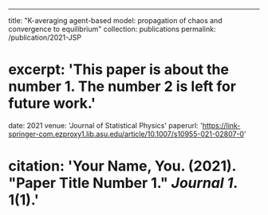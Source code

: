 ---
title: "K-averaging agent-based model: propagation of chaos and convergence to equilibrium"
collection: publications
permalink: /publication/2021-JSP
# excerpt: 'This paper is about the number 1. The number 2 is left for future work.'
date: 2021
venue: 'Journal of Statistical Physics'
paperurl: 'https://link-springer-com.ezproxy1.lib.asu.edu/article/10.1007/s10955-021-02807-0'
# citation: 'Your Name, You. (2021). &quot;Paper Title Number 1.&quot; <i>Journal 1</i>. 1(1).'
